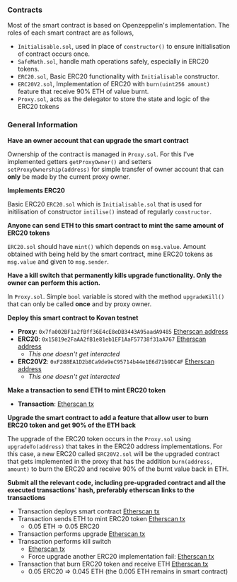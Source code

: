 ### Contracts
Most of the smart contract is based on Openzeppelin's implementation. The roles of each smart contract are as follows,
- `Initialisable.sol`, used in place of `constructor()` to ensure initialisation of contract occurs once.
-  `SafeMath.sol`, handle math operations safely, especially in ERC20 tokens.
- `ERC20.sol`, Basic ERC20 functionality with `Initialisable` constructor.
- `ERC20V2.sol`, Implementation of ERC20 with `burn(uint256 amount)` feature that receive 90% ETH of value burnt.
- `Proxy.sol`, acts as the delegator to store the state and logic of the ERC20 tokens

### General Information
**Have an owner account that can upgrade the smart contract**

Ownership of the contract is managed in `Proxy.sol`. For this I've implemented getters `getProxyOwner()` and setters `setProxyOwnership(address)` for simple transfer of owner account that can **only** be made by the current proxy owner.

**Implements ERC20**

Basic ERC20 `ERC20.sol` which is `Initialisable.sol` that is used for initilisation of constructor `intilise()` instead of regularly `constructor`.

**Anyone can send ETH to this smart contract to mint the same amount of ERC20 tokens**

`ERC20.sol` should have `mint()` which depends on `msg.value`. Amount obtained with being held by the smart contract, mine ERC20 tokens as `msg.value` and given to `msg.sender`.

**Have a kill switch that permanently kills upgrade functionality. Only the owner can perform this action.**

In `Proxy.sol`. Simple `bool` variable is stored with the method `upgradeKill()` that can only be called **once** and by proxy owner.

**Deploy this smart contract to Kovan testnet**
- **Proxy**:  `0x7fa002BF1a2fBff36E4cE8eDB3443A95aadA9485` [Etherscan address](https://kovan.etherscan.io/address/0x7fa002BF1a2fBff36E4cE8eDB3443A95aadA9485) 
- **ERC20**: `0x15819e2FaAA2fB1e81eb1EF1AaF57738f31aA767` [Etherscan address](https://kovan.etherscan.io/address/0x15819e2FaAA2fB1e81eb1EF1AaF57738f31aA767) 
    - *This one doesn't get interacted*
- **ERC20V2**: `0xF288EA1D2b8Ca9de9eC95714b44e1E6d71b9DC4F` [Etherscan address](https://kovan.etherscan.io/address/0xF288EA1D2b8Ca9de9eC95714b44e1E6d71b9DC4F) 
    - *This one doesn't get interacted*

**Make a transaction to send ETH to mint ERC20 token**
- **Transaction**:  [Etherscan tx](https://kovan.etherscan.io/tx/0x0c9d871cc1d6b079912a50a361dc542701a1d9ca6a9c4668bc036ff71e38f935)

**Upgrade the smart contract to add a feature that allow user to burn ERC20 token and get 90% of the ETH back**

The upgrade of the ERC20 token occurs in the `Proxy.sol` using `upgradeTo(address)` that takes in the ERC20 address implementations. For this case, a new ERC20 called `ERC20V2.sol` will be the upgraded contract that gets implemented in the proxy that has the addition `burn(address, amount)` to burn the ERC20 and receive 90% of the burnt value back in ETH.

**Submit all the relevant code, including pre-upgraded contract and all the executed transactions' hash, preferably etherscan links to the transactions**
-   Transaction deploys smart contract [Etherscan tx](https://kovan.etherscan.io/tx/0xca5400660ce8e82a66da7494c4a86dfb39dafe698ea4302edb0e70869f60ab9e)
-   Transaction sends ETH to mint ERC20 token [Etherscan tx](https://kovan.etherscan.io/tx/0x0c9d871cc1d6b079912a50a361dc542701a1d9ca6a9c4668bc036ff71e38f935)
    - 0.05 ETH => 0.05 ERC20
-   Transaction performs upgrade [Etherscan tx](https://kovan.etherscan.io/tx/0xc077e2b42d25eaf697b0cabb6d1ded6f095cddc547b029159492b89f7583237f)
-   Transaction performs kill switch
    -  [Etherscan tx](https://kovan.etherscan.io/tx/0x372532cd24d839b0bc2bf26a39c83cad4bc416f449051315b1deb62a94ac5dc5)
    - Force upgrade another ERC20 implementation fail: [Etherscan tx](https://kovan.etherscan.io/tx/0x372532cd24d839b0bc2bf26a39c83cad4bc416f449051315b1deb62a94ac5dc5)
-   Transaction that burn ERC20 token and receive ETH [Etherscan tx](https://kovan.etherscan.io/tx/0xf59fb0ab24a6b33e8e0e63ee5415348be2b56fb93480e62dd1e7ef0a2fb06279)
    - 0.05 ERC20 => 0.045 ETH (the 0.005 ETH remains in smart contract) 
